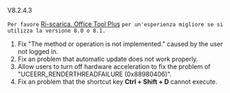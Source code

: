 V8.2.4.3

`Per favore` [Ri-scarica. Office Tool Plus](http://otp.landian.vip/) `per un'esperienza migliore se si utilizza la versione 8.0 o 8.1.`

1. Fix "The method or operation is not implemented." caused by the user not logged in.
2. Fix an problem that automatic update does not work properly.
3. Allow users to turn off hardware acceleration to fix the problem of "UCEERR_RENDERTHREADFAILURE (0x88980406)".
4. Fix an problem that the shortcut key **Ctrl + Shift + D** cannot execute.
